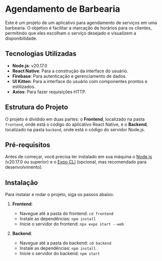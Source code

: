 # Agendamento de Barbearia

Este é um projeto de um aplicativo para agendamento de serviços em uma barbearia. O objetivo é facilitar a marcação de horários para os clientes, permitindo que eles escolham o serviço desejado e visualizem a disponibilidade.

## Tecnologias Utilizadas

- **Node.js**: v20.17.0
- **React Native**: Para a construção da interface do usuário.
- **Firebase**: Para autenticação e gerenciamento de dados.
- **UI Kitten**: Para a interface do usuário com componentes prontos e estilizados.
- **Axios**: Para fazer requisições HTTP.

## Estrutura do Projeto

O projeto é dividido em duas partes: o **Frontend**, localizado na pasta `frontend`, onde está o código do aplicativo React Native, e o **Backend**, localizado na pasta `backend`, onde está o código do servidor Node.js.

## Pré-requisitos

Antes de começar, você precisa ter instalado em sua máquina o [Node.js](https://nodejs.org/en/download/) (v20.17.0 ou superior) e o [Expo CLI](https://docs.expo.dev/get-started/installation/) (opcional, mas recomendado para desenvolvimento).

## Instalação

Para instalar e rodar o projeto, siga os passos abaixo:

1. **Frontend**:
   - Navegue até a pasta do frontend: `cd frontend`
   - Instale as dependências: `npm install`
   - Inicie o servidor do frontend: `npx expo start --web`

2. **Backend**:
   - Navegue até a pasta do backend: `cd backend`
   - Instale as dependências: `npm install`
   - Inicie o servidor do backend: `npm start`

